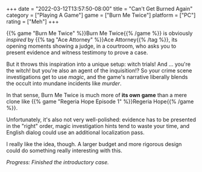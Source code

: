 +++
date = "2022-03-12T13:57:50-08:00"
title = "Can't Get Burned Again"
category = ["Playing A Game"]
game = ["Burn Me Twice"]
platform = ["PC"]
rating = ["Meh"]
+++

{{% game "Burn Me Twice" %}}Burn Me Twice{{% /game %}} is obviously <i>inspired</i> by {{% tag "Ace Attorney" %}}Ace Attorney{{% /tag %}}, its opening moments showing a judge, in a courtroom, who asks you to present evidence and witness testimony to prove a case.

But it throws this inspiration into a unique setup: witch trials!  And ... you're the witch! but you're also an agent of the inquisition!?  So your crime scene investigations get to use <i>magic</i>, and the game's narrative liberally blends the occult into mundane incidents like <i>murder</i>.

In that sense, Burn Me Twice is much more of <b>its own game</b> than a mere clone like {{% game "Regeria Hope Episode 1" %}}Regeria Hope{{% /game %}}.

Unfortunately, it's also not very well-polished: evidence has to be presented in the "right" order, magic investigation hints tend to waste your time, and English dialog could use an additional localization pass.

I really like the idea, though.  A larger budget and more rigorous design could do something really interesting with this.

<i>Progress: Finished the introductory case.</i>
